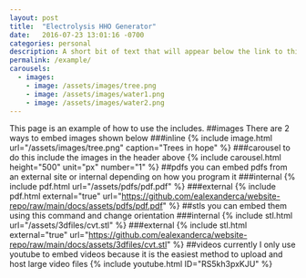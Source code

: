 ```yaml
---
layout: post
title:  "Electrolysis HHO Generator"
date:   2016-07-23 13:01:16 -0700
categories: personal
description: A short bit of text that will appear below the link to this page in the post list.
permalink: /example/
carousels:
  - images:
    - image: /assets/images/tree.png
    - image: /assets/images/water1.png
    - image: /assets/images/water2.png
---
```

This page is an example of how to use the includes.
##images
There are 2 ways to embed images shown below
###inline
{% include image.html url="/assets/images/tree.png" caption="Trees in hope" %}
###carousel
to do this include the images in the header above
{% include carousel.html height="500" unit="px" number="1" %}
##pdfs
you can embed pdfs from an external site or internal depending on how you program it
###internal
{% include pdf.html url="/assets/pdfs/pdf.pdf" %}
###external
{% include pdf.html external="true" url="https://github.com/ealexanderca/website-repo/raw/main/docs/assets/pdfs/pdf.pdf" %}
##stls
you can embed them using this command and change orientation
###internal
{% include stl.html url="/assets/3dfiles/cvt.stl" %}
###external
{% include stl.html external="true" url="https://github.com/ealexanderca/website-repo/raw/main/docs/assets/3dfiles/cvt.stl" %}
##videos
currently I only use youtube to embed videos because it is the easiest method to upload and host large video files
{% include youtube.html ID="RS5kh3pxKJU" %}
